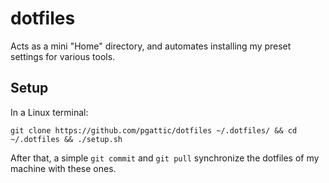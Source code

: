 # dotfiles

Acts as a mini "Home" directory, and automates installing my preset settings for various tools.

## Setup

In a Linux terminal:

` git clone https://github.com/pgattic/dotfiles ~/.dotfiles/ && cd ~/.dotfiles && ./setup.sh `

After that, a simple `git commit` and `git pull` synchronize the dotfiles of my machine with these ones.

